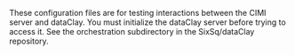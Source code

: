 
These configuration files are for testing interactions between the
CIMI server and dataClay.  You must initialize the dataClay server
before trying to access it.  See the orchestration subdirectory in the
SixSq/dataClay repository.
